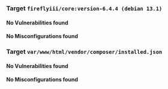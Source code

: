 
### Target `fireflyiii/core:version-6.4.4 (debian 13.1)`
#### No Vulnerabilities found
#### No Misconfigurations found
### Target `var/www/html/vendor/composer/installed.json`
#### No Vulnerabilities found
#### No Misconfigurations found
